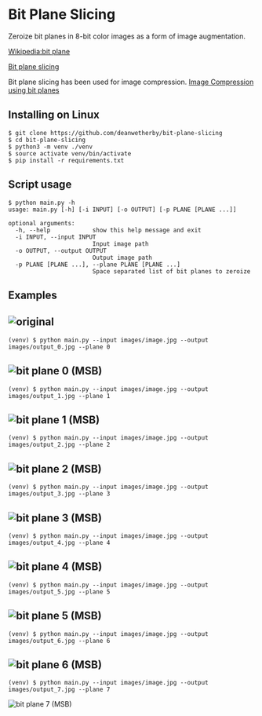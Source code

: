 # Bit Plane Slicing

Zeroize bit planes in 8-bit color images as a form of image augmentation. 

[Wikipedia:bit plane](https://en.wikipedia.org/wiki/Bit_plane)

[Bit plane slicing](https://nptel.ac.in/courses/117104069/chapter_8/8_13.html)

Bit plane slicing has been used for image compression.
[Image Compression using bit planes](https://spin.atomicobject.com/2013/10/08/image-compression-bit-planes/)

## Installing on Linux

```
$ git clone https://github.com/deanwetherby/bit-plane-slicing
$ cd bit-plane-slicing
$ python3 -m venv ./venv
$ source activate venv/bin/activate
$ pip install -r requirements.txt
```

## Script usage

```
$ python main.py -h
usage: main.py [-h] [-i INPUT] [-o OUTPUT] [-p PLANE [PLANE ...]]

optional arguments:
  -h, --help            show this help message and exit
  -i INPUT, --input INPUT
                        Input image path
  -o OUTPUT, --output OUTPUT
                        Output image path
  -p PLANE [PLANE ...], --plane PLANE [PLANE ...]
                        Space separated list of bit planes to zeroize

```

## Examples

![original](../master/images/image.jpg)
---
```
(venv) $ python main.py --input images/image.jpg --output images/output_0.jpg --plane 0
```
![bit plane 0 (MSB)](../master/images/output_0.jpg)
---
```
(venv) $ python main.py --input images/image.jpg --output images/output_1.jpg --plane 1
```
![bit plane 1 (MSB)](../master/images/output_1.jpg)
---
```
(venv) $ python main.py --input images/image.jpg --output images/output_2.jpg --plane 2
```
![bit plane 2 (MSB)](../master/images/output_2.jpg)
---
```
(venv) $ python main.py --input images/image.jpg --output images/output_3.jpg --plane 3
```
![bit plane 3 (MSB)](../master/images/output_3.jpg)
---
```
(venv) $ python main.py --input images/image.jpg --output images/output_4.jpg --plane 4
```
![bit plane 4 (MSB)](../master/images/output_4.jpg)
---
```
(venv) $ python main.py --input images/image.jpg --output images/output_5.jpg --plane 5
```
![bit plane 5 (MSB)](../master/images/output_5.jpg)
---
```
(venv) $ python main.py --input images/image.jpg --output images/output_6.jpg --plane 6
```
![bit plane 6 (MSB)](../master/images/output_6.jpg)
---
```
(venv) $ python main.py --input images/image.jpg --output images/output_7.jpg --plane 7
```
![bit plane 7 (MSB)](../master/images/output_7.jpg)
